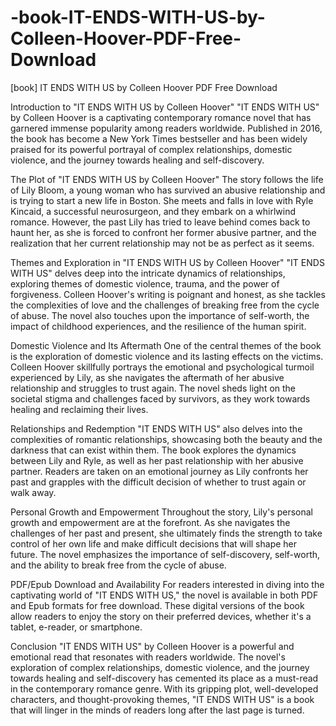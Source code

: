 # -book-IT-ENDS-WITH-US-by-Colleen-Hoover-PDF-Free-Download
[book] IT ENDS WITH US by Colleen Hoover PDF Free Download

Introduction to "IT ENDS WITH US by Colleen Hoover" "IT ENDS WITH US" by Colleen Hoover is a captivating contemporary romance novel that has garnered immense popularity among readers worldwide. Published in 2016, the book has become a New York Times bestseller and has been widely praised for its powerful portrayal of complex relationships, domestic violence, and the journey towards healing and self-discovery.

The Plot of "IT ENDS WITH US by Colleen Hoover" The story follows the life of Lily Bloom, a young woman who has survived an abusive relationship and is trying to start a new life in Boston. She meets and falls in love with Ryle Kincaid, a successful neurosurgeon, and they embark on a whirlwind romance. However, the past Lily has tried to leave behind comes back to haunt her, as she is forced to confront her former abusive partner, and the realization that her current relationship may not be as perfect as it seems.

Themes and Exploration in "IT ENDS WITH US by Colleen Hoover" "IT ENDS WITH US" delves deep into the intricate dynamics of relationships, exploring themes of domestic violence, trauma, and the power of forgiveness. Colleen Hoover's writing is poignant and honest, as she tackles the complexities of love and the challenges of breaking free from the cycle of abuse. The novel also touches upon the importance of self-worth, the impact of childhood experiences, and the resilience of the human spirit.

Domestic Violence and Its Aftermath One of the central themes of the book is the exploration of domestic violence and its lasting effects on the victims. Colleen Hoover skillfully portrays the emotional and psychological turmoil experienced by Lily, as she navigates the aftermath of her abusive relationship and struggles to trust again. The novel sheds light on the societal stigma and challenges faced by survivors, as they work towards healing and reclaiming their lives.

Relationships and Redemption "IT ENDS WITH US" also delves into the complexities of romantic relationships, showcasing both the beauty and the darkness that can exist within them. The book explores the dynamics between Lily and Ryle, as well as her past relationship with her abusive partner. Readers are taken on an emotional journey as Lily confronts her past and grapples with the difficult decision of whether to trust again or walk away.

Personal Growth and Empowerment Throughout the story, Lily's personal growth and empowerment are at the forefront. As she navigates the challenges of her past and present, she ultimately finds the strength to take control of her own life and make difficult decisions that will shape her future. The novel emphasizes the importance of self-discovery, self-worth, and the ability to break free from the cycle of abuse.

PDF/Epub Download and Availability For readers interested in diving into the captivating world of "IT ENDS WITH US," the novel is available in both PDF and Epub formats for free download. These digital versions of the book allow readers to enjoy the story on their preferred devices, whether it's a tablet, e-reader, or smartphone.

Conclusion "IT ENDS WITH US" by Colleen Hoover is a powerful and emotional read that resonates with readers worldwide. The novel's exploration of complex relationships, domestic violence, and the journey towards healing and self-discovery has cemented its place as a must-read in the contemporary romance genre. With its gripping plot, well-developed characters, and thought-provoking themes, "IT ENDS WITH US" is a book that will linger in the minds of readers long after the last page is turned.
